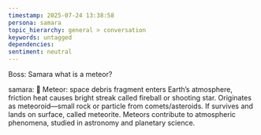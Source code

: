 ```yaml
---
timestamp: 2025-07-24 13:38:58
persona: samara
topic_hierarchy: general > conversation
keywords: untagged
dependencies: 
sentiment: neutral
---
```


Boss: Samara what is a meteor?

samara: 🦉 Meteor: space debris fragment enters Earth’s atmosphere, friction heat causes bright streak called fireball or shooting star. Originates as meteoroid—small rock or particle from comets/asteroids. If survives and lands on surface, called meteorite. Meteors contribute to atmospheric phenomena, studied in astronomy and planetary science.